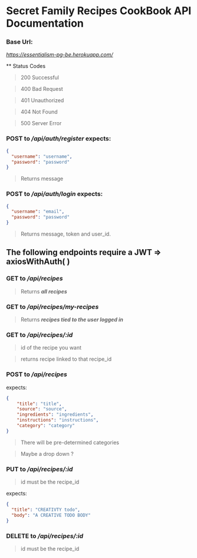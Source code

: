 # Secret Family Recipes CookBook API Documentation

### Base Url:

_https://essentialism-pg-be.herokuapp.com/_

** Status Codes
>200 Successful

>400 Bad Request

>401 Unauthorized

>404 Not Found

>500 Server Error

### POST to _/api/auth/register_ expects:

```json
{
  "username": "username",
  "password": "password"
}
```
> Returns message

### POST to _/api/auth/login_ expects:

```json
{
  "username": "email",
  "password": "password"
}
```

> Returns message, token and user_id.


## The following endpoints require a JWT => axiosWithAuth( ) 

### GET to _/api/recipes_

> Returns _**all recipes**_

### GET to _/api/recipes/my-recipes_

> Returns  _**recipes tied to the user logged in**_


### GET to _/api/recipes/:id_

> id of the recipe you want

> returns recipe linked to that recipe_id

### POST to _/api/recipes_

expects:

```json
{
    "title": "title",
    "source": "source",
    "ingredients": "ingredients",
    "instructions": "instructions",
    "category": "category"
}
```

> There will be pre-determined categories

> Maybe a drop down ?

### PUT to _/api/recipes/:id_

> id must be the recipe_id

expects:

```json
{
  "title": "CREATIVTY todo",
  "body": "A CREATIVE TODO BODY"
}
```

### DELETE to _/api/recipes/:id_

> id must be the recipe_id
